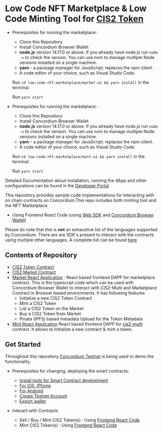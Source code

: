 # Low Code NFT Marketplace & Low Code Minting Tool for [CIS2 Token](https://proposals.concordium.software/CIS/cis-2.html)

- Prerequisites for running the marketplace:

  - Clone this Repository
  - Install Concordium Browser Wallet
  - **node.js** version 14.17.0 or above. If you already have node.js run `node -v` to check the version. You can use nvm to manage multiple Node versions installed on a single machine.
  - **yarn** - a package manager for JavaScript; replaces the npm client.
  - A code editor of your choice, such as Visual Studio Code.

  Run `cd low-code-nft-marketplace/market-ui && yarn install` in the terminal.

  Run `yarn start`

- Prerequisites for running the marketplace:

  - Clone this Repository
  - Install Concordium Browser Wallet
  - **node.js** version 14.17.0 or above. If you already have node.js run `node -v` to check the version. You can use nvm to manage multiple Node versions installed on a single machine.
  - **yarn** - a package manager for JavaScript; replaces the npm client.
  - A code editor of your choice, such as Visual Studio Code.

  Run `cd low-code-nft-marketplace/mint-ui && yarn install` in the terminal.

  Run `yarn start`

Detailed Documentation about installation, running the dApp and other configurations can be found in the [Developer Portal](https://developer.concordium.software/en/mainnet/net/guides/low-code-nft-marketplace/introduction.html)

This repository provides sample code implementations for interacting with on chain contracts on Concordium.This repo includes both minting tool and the NFT Marketplace.

- Using Frontend React Code (using [Web SDK](https://github.com/Concordium/concordium-node-sdk-js/tree/main/packages/web) and [Concordium Browser Wallet](https://chrome.google.com/webstore/detail/concordium-wallet/mnnkpffndmickbiakofclnpoiajlegmg?hl=en-US))

Please do note that this is **not** an exhaustive list of the languages supported by Concordium. There are are SDK's present to interact with the contracts using multiple other languages. A complete list can be found [here](https://developer.concordium.software/en/mainnet/net/guides/sdks-apis.html)

## Contents of Repository

- [CIS2 Token Contract](./cis2-multi/README.md)
- [CIS2 Market Contract](./cis2-multi/README.md)
- [Market React Application](./market-ui/README.md) :
  React based frontend DAPP for marketplace contract. This is the typescript code which can be used with Concordium Browser Wallet to interact with CIS2-Multi and Marketplace Contract in Browser based environments. It has following features
  - Initialize a new CIS2 Token Contract
  - Mint a CIS2 Token
  - List a CIS2 Token on the Market
  - Buy a CIS2 Token from Market
  - Pinata (IPFS) based metadata Upload for the Token Metadata
- [Mint React Application](./mint-ui/README.md)
  React based frontend DAPP for [cis2-multi](./cis2-multi/src/lib.rs) contract. It allows to Initialize a new contract & mint a token.

## Get Started

Throughout this repository [Concordium Testnet](https://testnet.ccdscan.io/) is being used to demo the functionality.

- Prerequisites for changing, deploying the smart contracts:

  - [Install tools for Smart Contract development](https://developer.concordium.software/en/mainnet/smart-contracts/guides/setup-tools.html#setup-tools)
  - [For IOS, IPhone](https://developer.concordium.software/en/mainnet/net/installation/downloads-testnet.html#ios)
  - [For Android](https://developer.concordium.software/en/mainnet/net/installation/downloads-testnet.html#android)
  - [Create Testnet Account](https://developer.concordium.software/en/mainnet/net/guides/create-account.html)
  - [Export wallet](https://developer.concordium.software/en/mainnet/net/guides/export-import.html#export-import)

- Interact with Contracts
  - Sell / Buy / Mint CIS2 Token(s) : Using [Frontend React Code](./market-ui/README.md)
  - Mint CIS2 Token(s) : Using [Frontend React Code](./mint-ui/README.md)
